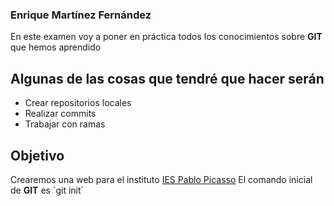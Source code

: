 ### Enrique Martínez Fernández
En este examen voy a poner en práctica todos los conocimientos sobre **GIT** que hemos aprendido
## Algunas de las cosas que tendré que hacer serán ##
- Crear repositorios locales
- Realizar commits
- Trabajar con ramas
## Objetivo ##
Crearemos una web para el instituto [IES Pablo Picasso](https://fpiespablopicasso.es/)
El comando inicial de **GIT** es
`git init´


